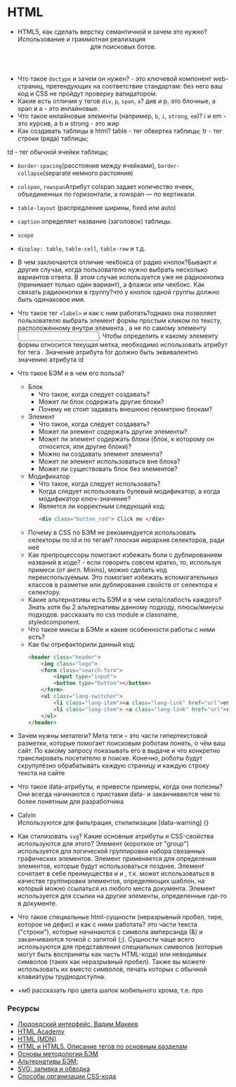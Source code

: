 # HTML

* HTML5, как сделать верстку семантичной и зачем это нужно? Использование и граммотная реализация <header><nav><main><section><article><aside><footer> для поисковых ботов.
* Что такое `doctype` и зачем он нужен? - это ключевой компонент web-страниц, претендующих на соответствие стандартам: без него ваш код и CSS не пройдут проверку валидатором.
* Какие есть отличия у тегов `div`, `p`, `span`, `a`? див и р, это блочные, а span и а - это инлайновые. 
* Что такое инлайновые элементы (например, `b`, `i`, `strong`, `em`)?  i и em - это курсив, а b и strong - это жир
* Как создавать таблицы в html?
table - тег обвертка таблицы;
tr - тег строки (ряда) таблицы;
 
 td - тег обычной ячейки таблицы;
  * `border-spacing`(расстояние между ячейками), `border-collapse`(separate немного растояния)
  * `colspan`, `rowspan`Атрибут colspan задает количество ячеек, объединенных по горизонтали, а rowspan — по вертикали.
  * `table-layout` (распредление ширины, fixed или auto)
  * `caption` определяет название (заголовок) таблицы.
  * `scope`
  * `display: table`, `table-cell`, `table-row` и т.д.
* В чем заключаются отличие чекбокса от радио кнопок?Бывают и другие случаи, когда пользователю нужно выбрать несколько вариантов ответа. В этом случае используется уже не радиокнопка (принимает только один вариант), а флажок или чекбокс. 
Как связать радиокнопки в группу?что у кнопок одной группы должно быть одинаковое имя.
* Что такое тег `<label>` и как с ним работать?однако она позволяет пользователю выбрать элемент формы простым кликом по тексту, расположенному внутри элемента <label>, а не по самому элементу <input>. Чтобы определить к какому элементу формы относится текущая метка, необходимо использовать атрибут for тега <label>. Значение атрибута for должно быть эквивалентно значению атрибута id
* Что такое БЭМ и в чем его польза?
  * Блок
    * Что такое, когда следует создавать?
    * Может ли блок содержать другие блоки?
    * Почему не стоит задавать внешнюю геометрию блокам?
  * Элемент
    * Что такое, когда следует создавать?
    * Может ли элемент содержать другие элементы?
    * Может ли элемент содержать блоки (блок, к которому он относится, или другие блоки)?
    * Можно ли создавать элемент элемента?
    * Может ли элемент использоваться вне блока?
    * Может ли существовать блок без элементов?
  * Модификатор
    * Что такое, когда следует использовать?
    * Когда следует использовать булевый модификатор, а когда модификатор ключ-значение?
    * Является ли корректным следующий код:
        ```html
        <div class="button_red"> Click me </div>
        ```
  * Почему в CSS по БЭМ не рекомендуется использовать селекторы по id и по тегам?  плоская иерархия селекторов, ради неё
  * Как препроцессоры помогают избежать боли с дублированием названий в коде? - если говорить совсем кратко, то, используя примеси (от англ. Mixins), можно сделать код переиспользуемым. Это помогает избежать вспомогательных классов в разметке или дублирования свойств от селектора к селектору.
  * Какие альтернативы есть БЭМ и в чем сила/слабость каждого? Знать хотя бы 2 альтернативы данному подходу, плюсы/минусы подходов. рассказать по css module и classname, styledcomponent.
  * Что такое миксы в БЭМе и какие особенности работы с ними есть?
  * Как бы отрефакторили данный код:
    ```html
    <header class="header">
        <img class="logo">
        <form class="search-form">
            <input type="input">
            <button type="button"></button>
        </form>
        <ul class="lang-switcher">
            <li class="lang-item"><a class="lang-link" href="url">en</a> </li>
            <li class="lang-item"> <a class="lang-link" href="url">ru</a> </li>
        </ul>
    </header>
    ```
* Зачем нужны метатеги? Мета теги – это части гипертекстовой разметки, которые помогает поисковым роботам понять, о чём ваш сайт. По какому запросу показывать его в выдаче и что конкретно транслировать посетителю в поиске. Конечно, роботы будут скрупулёзно обрабатывать каждую страницу и каждую строку текста на сайте
* Что такое data-атрибуты, и привести примеры, когда они полезны?  Они всегда начинаются с приставки data- и заканчиваются чем то более понятным для разработчика <li data-id="1234" data-email="calvin@example.com" data-age="21">Calvin</li> Используются для фильтрация, стилилизации [data-warning] {}
* Как стилизовать `svg`? Какие основные атрибуты и CSS-свойства используются для этого?
Элемент <g> (короткое от "group") используется для логической группировки набора связанных графических элементов.
Элемент <defs> применяется для определения элементов, которые будут использоваться позднее.
Элемент <symbol> сочетает в себе преимущества и <defs> и <g>, т.к. может использоваться в качестве группировки элементов, определяющих шаблон, на который можно ссылаться из любого места документа.
Элемент <use> используется для ссылки на другие элементы, определенные где-то в документе.
* Что такое специальные html-сущности (неразрывный пробел, тире, которое не дефис) и как с ними работать? это части текста ("cтроки"), которые начинаются с символа амперсанда (&) и заканчиваются точкой с запятой (;). Сущности чаще всего используются для представления специальных символов (которые могут быть восприняты как часть HTML-кода) или невидимых символов (таких как неразрывный пробел). Также вы можете использовать их вместо символов, печать которых с обычной клавиатуры труднодоступна. 

* +мб рассказать про цвета шапок мобильного хрома, т.е. про <meta name="theme-color" content=""> 
### Ресурсы

* [Людоедский интерфейс, Вадим Макеев](https://www.youtube.com/watch?v=ssJsjGZE2sc)
* [HTML Academy](https://htmlacademy.ru/)
* [HTML (MDN)](https://developer.mozilla.org/ru/docs/Web/HTML)
* [HTML и HTML5. Описание тегов по основным разделам](https://html5book.ru/html-html5/)
* [Основы методологии БЭМ](https://ru.bem.info/methodology/quick-start/)
* [Альтернативы БЭМ](https://habr.com/ru/post/256109/);
* [SVG: заливка и обводка](http://css.yoksel.ru/svg-fill-and-stroke/)
* [Способы организации CSS-кода](https://habr.com/ru/post/256109/)
